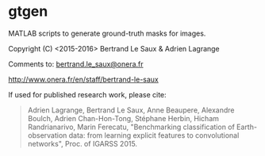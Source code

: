 # gtgen

MATLAB scripts to generate ground-truth masks for images.

Copyright (C) <2015-2016> Bertrand Le Saux & Adrien Lagrange

Comments to: bertrand.le_saux@onera.fr

http://www.onera.fr/en/staff/bertrand-le-saux

If used for published research work, please cite:
> Adrien Lagrange, Bertrand Le Saux, Anne Beaupere, Alexandre Boulch, 
> Adrien Chan-Hon-Tong, Stéphane Herbin, Hicham Randrianarivo, Marin
> Ferecatu, "Benchmarking classification of Earth-observation data: 
> from learning explicit features to convolutional networks", Proc. of
> IGARSS 2015.

